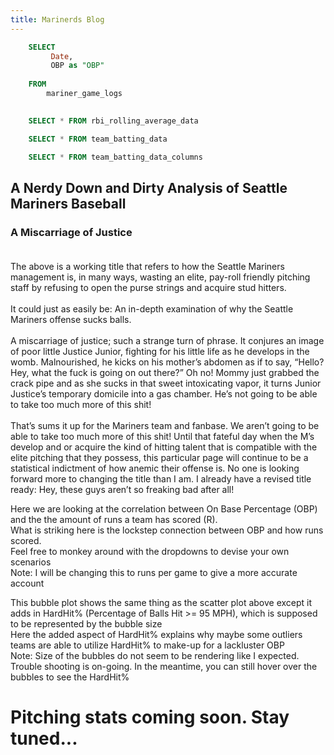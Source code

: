 ```yaml
---
title: Marinerds Blog 
---
```


```sql mariner_game_logs
    SELECT 
         Date, 
         OBP as "OBP"
    
    FROM 
        mariner_game_logs
    
```

```sql rbi_rolling_avg
    SELECT * FROM rbi_rolling_average_data
```

```sql team_batting_data
    SELECT * FROM team_batting_data
```

```sql team_batting_columns
    SELECT * FROM team_batting_data_columns
```

<BigValue 
data={mariner_game_logs} 
value=OBP
sparkline=Date
comparisonTitle="vs. Last Month"
/>

<BigValue 
data={mariner_game_logs} 
value=HARDHit%
sparkline=Date
comparisonTitle="vs. Last Month"
/>


## A Nerdy Down and Dirty Analysis of Seattle Mariners Baseball
 


### A Miscarriage of Justice<br><br>
The above is a working title that refers to how the Seattle Mariners management is, in many ways, wasting an elite, pay-roll friendly pitching staff by refusing to open the purse strings and acquire stud hitters.<br>  
It could just as easily be: An in-depth examination of why the Seattle Mariners offense sucks balls.<br><br>
A miscarriage of justice; such a strange turn of phrase.  It conjures an image of poor little Justice Junior, fighting for his little life as he develops in the womb.  Malnourished, he kicks on his mother’s abdomen as if to say, “Hello?  Hey, what the fuck is going on out there?”  Oh no!  Mommy just grabbed the crack pipe and as she sucks in that sweet intoxicating vapor, it turns Junior Justice’s temporary domicile into a gas chamber.  He’s not going to be able to take too much more of this shit!<br><br>
That’s sums it up for the Mariners team and fanbase.  We aren’t going to be able to take too much more of this shit!
Until that fateful day when the M’s develop and or acquire the kind of hitting talent that is compatible with the elite pitching that they possess, this particular page will continue to be a statistical indictment of how anemic their offense is.  No one is looking forward more to changing the title than I am.  I already have a revised title ready:  Hey, these guys aren’t so freaking bad after all!




<Dropdown
    data={team_batting_columns} 
    name=team_batting_column_selector
    value=index
    defaultValue='AVG'
    title="Select Critera for Team Batting "
/>



<BarChart 
    data={team_batting_data}
    swapXY=true 
    x=Team
    y={inputs.team_batting_column_selector.value}
    title="Team Batting Stats"
/>

<Dropdown
    data={team_batting_columns} 
    name=team_batting_column_scatter_selector_x
    value=index
    defaultValue='OBP'
    title="X Axis Dropdown for Scatter/Bubble Chart" 
/>

<Dropdown
    data={team_batting_columns} 
    name=team_batting_column_scatter_selector_y
    value=index
    defaultValue='R'
    title="Y Axis Dropdown for Scatter/Bubble Chart" 
/>

<Dropdown
    data={team_batting_columns} 
    name=team_batting_column_scatter_selector_size
    value=index
    defaultValue='HardHit%'
    title="Size Dropdown for Scatter/Bubble Chart" 
/>


Here we are looking at the correlation between On Base Percentage (OBP) and the the amount of runs a team has scored (R).<br>
What is striking here is the lockstep connection between OBP and how runs scored.<br>
Feel free to monkey around with the dropdowns to devise your own scenarios<br>
Note: I will be changing this to runs per game to give a more accurate account


<ScatterPlot 
    data={team_batting_data} 
    x={inputs.team_batting_column_scatter_selector_x.value}
    y={inputs.team_batting_column_scatter_selector_y.value}
    series=Team
    xAxisTitle=true 
    yAxisTitle=true
    title="Team Batting Scatter Chart"
/>

This bubble plot shows the same thing as the scatter plot above except it adds in HardHit% (Percentage of Balls Hit >= 95 MPH), which is supposed to be represented by the bubble size<br>
Here the added aspect of HardHit% explains why maybe some outliers teams are able to utilize HardHit% to make-up for a lackluster OBP<br>
Note: Size of the bubbles do not seem to be rendering like I expected. Trouble shooting is on-going. In the meantime, you can still hover over the bubbles to see the HardHit%

<BubbleChart 
    data={team_batting_data} 
    x={inputs.team_batting_column_scatter_selector_x.value}
    y={inputs.team_batting_column_scatter_selector_y.value}
    size={inputs.team_batting_column_scatter_selector_size.value}
    series=Team
/>  



<LineChart 
    data={rbi_rolling_avg}  
    x=Date
    y=rbi_rolling_avg
    title="RBI Rolling Average"
/>

# Pitching stats coming soon. Stay tuned...